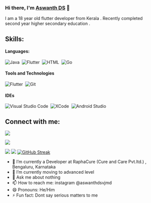 ### Hi there, I'm [Aswanth DS](https://Aswanthds.github.io) 👋

I am a 18 year old flutter developer from Kerala . Recently completed second year higher secondary education .



## Skills:

#### Languages:

![Java](https://img.shields.io/badge/Java-ED8B00?style=for-the-badge&logo=java&logoColor=white&color=orange)&nbsp;
![Flutter](https://img.shields.io/badge/dart-ED8B00?style=for-the-badge&logo=dart&logoColor=blue&color=black)&nbsp;
![HTML](https://img.shields.io/badge/html5-ED8B00?style=for-the-badge&logo=html5&logoColor=red&color=white)&nbsp;
![Go](https://img.shields.io/badge/go-ED8B00?style=for-the-badge&logo=go&logoColor=blue&color=white)&nbsp;

#### Tools and Technologies

![Flutter](https://img.shields.io/badge/flutter-ED8B00?style=for-the-badge&logo=flutter&logoColor=black&color=blue)&nbsp;
![Git](https://img.shields.io/badge/GIT-E44C30?style=for-the-badge&logo=git&logoColor=white)&nbsp;


#### IDEs

![Visual Studio Code](https://img.shields.io/badge/Visual%20Studio%20Code-0078d7.svg?style=for-the-badge&logo=visual-studio-code&logoColor=white)&nbsp;
![XCode](https://img.shields.io/badge/xcode-147EFB.svg?style=for-the-badge&logo=xcode&logoColor=white)&nbsp;
![Android Studio](https://img.shields.io/badge/androidstudio-0078d7.svg?style=for-the-badge&logo=androidstudio&logoColor=white)&nbsp;



## Connect with me:

<p align = "center">

[<img src="https://img.shields.io/badge/linkedin-%2312100E.svg?&style=for-the-badge&logo=linkedin&logoColor=white&color=black" />](https://www.linkedin.com/in/aswanth-ds)

[<img src="https://img.shields.io/badge/instagram-%2312100E.svg?&style=for-the-badge&logo=instagram&logoColor=white&color=black" />](https://www.instagram.com/ashh_the_code/)
</p>




[<img src="https://github-profile-trophy.vercel.app/?username=Aswanthds&row=2&column=3" />](https://github.com/ryo-ma/github-profile-trophy)
[<img src="https://github-readme-stats.vercel.app/api?username=Aswanthds&theme=algolia&count_private=true&include_all_commits=true&show_icons=true" />](https://github.com/anuraghazra/github-readme-stats)
[![GitHub Streak](https://github-readme-streak-stats.herokuapp.com/?user=Aswanthds&theme=dark)](https://github.com/DenverCoder1/github-readme-streak-stats)



- 🔭 I’m currently a Developer at RaphaCure (Cure and Care Pvt.ltd.) , Bengaluru, Karnataka
- 🌱 I’m currently moving to advanced level
- 💬 Ask me about nothing
- 📫 How to reach me: instagram @aswanthdsvjmd
- 😄 Pronouns: He/Him
- ⚡ Fun fact: Dont say serious matters to me


